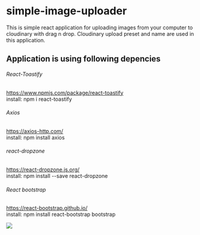 # simple-image-uploader
This is simple react application for uploading images from your computer to cloudinary with drag n drop. Cloudinary upload preset and name are used in this application.

## Application is using following depencies

###### React-Toastify
https://www.npmjs.com/package/react-toastify  
install: npm i react-toastify

###### Axios
https://axios-http.com/  
install: npm install axios

###### react-dropzone
https://react-dropzone.js.org/  
install: npm install --save react-dropzone

###### React bootstrap
https://react-bootstrap.github.io/  
install: npm install react-bootstrap bootstrap

<img src='https://res.cloudinary.com/dvxr83sxr/image/upload/c_scale,w_960/v1654026819/Na%CC%88ytto%CC%88kuva_2022-5-31_kello_22.52.13_pg4ex1.png'></img>






